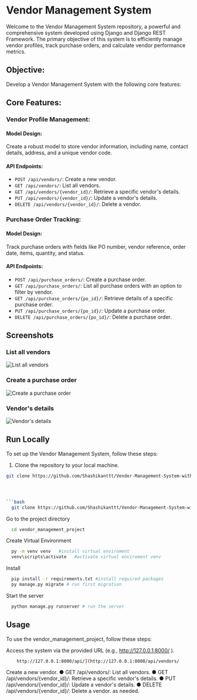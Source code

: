 # Vendor Management System

Welcome to the Vendor Management System repository, a powerful and comprehensive system developed using Django and Django REST Framework. The primary objective of this system is to efficiently manage vendor profiles, track purchase orders, and calculate vendor performance metrics.

## Objective:

Develop a Vendor Management System with the following core features:

## Core Features:

### Vendor Profile Management:

#### Model Design:

Create a robust model to store vendor information, including name, contact details, address, and a unique vendor code.

#### API Endpoints:
- `POST /api/vendors/`: Create a new vendor.
- `GET /api/vendors/`: List all vendors.
- `GET /api/vendors/{vendor_id}/`: Retrieve a specific vendor's details.
- `PUT /api/vendors/{vendor_id}/`: Update a vendor's details.
- `DELETE /api/vendors/{vendor_id}/`: Delete a vendor.

### Purchase Order Tracking:

#### Model Design:

Track purchase orders with fields like PO number, vendor reference, order date, items, quantity, and status.

#### API Endpoints:
- `POST /api/purchase_orders/`: Create a purchase order.
- `GET /api/purchase_orders/`: List all purchase orders with an option to filter by vendor.
- `GET /api/purchase_orders/{po_id}/`: Retrieve details of a specific purchase order.
- `PUT /api/purchase_orders/{po_id}/`: Update a purchase order.
- `DELETE /api/purchase_orders/{po_id}/`: Delete a purchase order.

## Screenshots

### List all vendors

![List all vendors](https://github.com/Shashikanttt/Vendor-Management-System-with-Performance-Metrics/assets/101270238/4345be41-a816-481a-b114-8b26cc30f629)

### Create a purchase order

![Create a purchase order](https://github.com/Shashikanttt/Vendor-Management-System-with-Performance-Metrics/assets/101270238/37bf2efe-f2b5-42bc-8884-5e993c3caeae)

### Vendor's details

![Vendor's details](https://github.com/Shashikanttt/Vendor-Management-System-with-Performance-Metrics/assets/101270238/de460cd5-366b-4d37-9ac0-fbcc749e6167)

## Run Locally

To set up the Vendor Management System, follow these steps:

1. Clone the repository to your local machine.

```bash
git clone https://github.com/Shashikanttt/Vendor-Management-System-with-Performance-Metrics.git




```bash
  git clone https://github.com/Shashikanttt/Vendor-Management-System-with-Performance-Metrics.git
```

Go to the project directory

```bash
  cd vendor_management_project

```

Create Virtual Environment

```bash
  py -m venv venv   #install virtual enviroment
  venv\scripts\activate   #activate virtual enviroment venv
```
Install

```bash
  pip install -r requirements.txt #install required packages
  py manage.py migrate # run first migration
```

Start the server

```bash
  python manage.py runserver # run the server
```


## Usage


To use the vendor_management_project, follow these steps:

Access the system via the provided URL (e.g., http://127.0.0.1:8000/ ).



```bash
    http://127.0.0.1:8000/api/](http://127.0.0.1:8000/api/vendors/

```

Create a new vendor.
● GET /api/vendors/: List all vendors.
● GET /api/vendors/{vendor_id}/: Retrieve a specific vendor's details.
● PUT /api/vendors/{vendor_id}/: Update a vendor's details.
● DELETE /api/vendors/{vendor_id}/: Delete a vendor.
 as needed.






